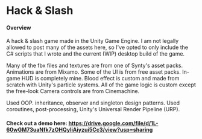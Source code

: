 # Hack & Slash

#### Overview
A hack &amp; slash game made in the Unity Game Engine. I am not legally allowed to post many of the assets here, so I've opted to only include the C# scripts that I wrote and the current (WIP) desktop build of the game.

Many of the fbx files and textures are from one of Synty's asset packs. Animations are from Mixamo. Some of the UI is from free asset packs. In-game HUD is completely mine. Blood effect is custom and made from scratch with Unity's particle systems. All of the game logic is custom except the free-look Camera controls are from Cinemachine.

Used OOP. inheritance, observer and singleton design patterns. Used coroutines, post-processing, Unity's Universal Render Pipeline (URP).

#### Check out a demo here: https://drive.google.com/file/d/1L-60wGM73uaNfk7zOHQyliAiyzui5Cc3/view?usp=sharing

